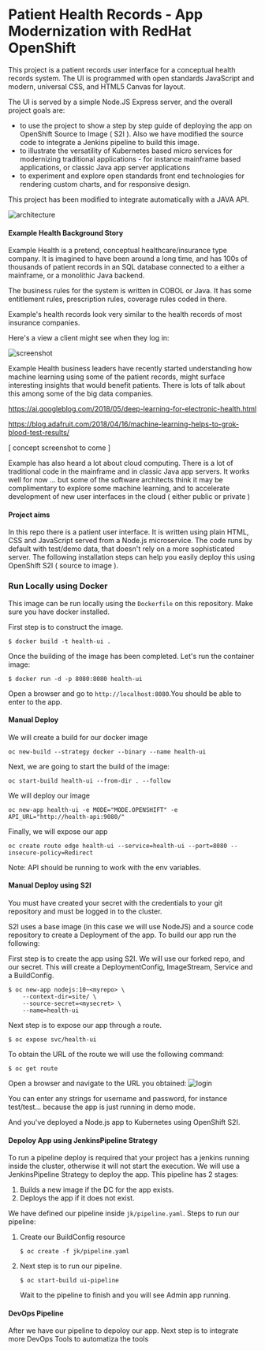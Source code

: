# Patient Health Records - App Modernization with RedHat OpenShift

This project is a patient records user interface for a conceptual health records system. The UI is programmed with open standards JavaScript and modern, universal CSS, and HTML5 Canvas for layout.

The UI is served by a simple Node.JS Express server, and the overall project goals are:

- to use the project to show a step by step guide of deploying the app on OpenShift Source to Image ( S2I ). Also we have modified the source code to integrate a Jenkins pipeline to build this image.
- to illustrate the versatility of Kubernetes based micro services for modernizing traditional applications - for instance mainframe based applications, or classic Java app server applications
- to experiment and explore open standards front end technologies for rendering custom charts, and for responsive design.

This project has been modified to integrate automatically with a JAVA API.

![architecture](./design/app-modernization-openshift-s2i-architecture-diagram.png)


#### Example Health Background Story

Example Health is a pretend, conceptual healthcare/insurance type company. It is imagined to have been around a long time, and has 100s of thousands of patient records in an SQL database connected to a either a mainframe, or a monolithic Java backend.

The business rules for the system is written in COBOL or Java. It has some entitlement rules, prescription rules, coverage rules coded in there.

Example's health records look very similar to the health records of most insurance companies.

Here's a view a client might see when they log in:

![screenshot](./design/mockup.png)

Example Health business leaders have recently started understanding how machine learning using some of the patient records, might surface interesting insights that would benefit patients. There is lots of talk about this among some of the big data companies.

https://ai.googleblog.com/2018/05/deep-learning-for-electronic-health.html

https://blog.adafruit.com/2018/04/16/machine-learning-helps-to-grok-blood-test-results/

[ concept screenshot to come ]

Example has also heard a lot about cloud computing. There is a lot of traditional code in the mainframe and in classic Java app servers. It works well for now ... but some of the software architects think it may be complimentary to explore some machine learning, and to accelerate development of new user interfaces in the cloud ( either public or private )


#### Project aims

In this repo there is a patient user interface. It is written using plain HTML, CSS and JavaScript served from a Node.js microservice. The code runs by default with test/demo data, that doesn't rely on a more sophisticated server. The following installation steps can help you easily deploy this using OpenShift S2I ( source to image ).

### Run Locally using Docker

This image can be run locally using the `Dockerfile` on this repository. Make sure you have docker installed. 

First step is to construct the image.
```
$ docker build -t health-ui .
```

Once the building of the image has been completed. Let's run the container image:
```
$ docker run -d -p 8080:8080 health-ui
```

Open a browser and go to `http://localhost:8080`.You should be able to enter to the app.

#### Manual Deploy

We will create a build for our docker image

```
oc new-build --strategy docker --binary --name health-ui
```
Next, we are going to start the build of the image:
```
oc start-build health-ui --from-dir . --follow
```
We will deploy our image
```
oc new-app health-ui -e MODE="MODE.OPENSHIFT" -e API_URL="http://health-api:9080/"
```
Finally, we will expose our app
```
oc create route edge health-ui --service=health-ui --port=8080 --insecure-policy=Redirect
```

Note: API should be running to work with the env variables.

#### Manual Deploy using S2I

You must have created your secret with the credentials to your git repository and must be logged in to the cluster.

S2I uses a base image (in this case we will use NodeJS) and a source code repository to create a Deployment of the app. To build our app run the following:

First step is to create the app using S2I. We will use our forked repo, and our secret. This will create a DeploymentConfig, ImageStream, Service and a BuildConfig.

```
$ oc new-app nodejs:10~<myrepo> \
    --context-dir=site/ \
    --source-secret=<mysecret> \
    --name=health-ui
``` 

Next step is to expose our app through a route.
```
$ oc expose svc/health-ui
```

To obtain the URL of the route we will use the following command:
```
$ oc get route
```

Open a browser and navigate to the URL you obtained:
![login](./images/login.png)

You can enter any strings for username and password, for instance test/test... because the app is just running in demo mode.

And you've deployed a Node.js app to Kubernetes using OpenShift S2I.

#### Depoloy App using JenkinsPipeline Strategy

To run a pipeline deploy is required that your project has a jenkins running inside the cluster, otherwise it will not start the execution.
We will use a JenkinsPipeline Strategy to deploy the app. This pipeline has 2 stages:
1. Builds a new image if the DC for the app exists.
2. Deploys the app if it does not exist.


We have defined our pipeline inside `jk/pipeline.yaml`. Steps to run our pipeline:
1. Create our BuildConfig resource
   ```
   $ oc create -f jk/pipeline.yaml
   ```
2. Next step is to run our pipeline.
   ```
   $ oc start-build ui-pipeline
   ```
   Wait to the pipeline to finish and you will see Admin app running.

####  DevOps Pipeline

After we have our pipeline to depoloy our app. Next step is to integrate more DevOps Tools to automatiza the tools
